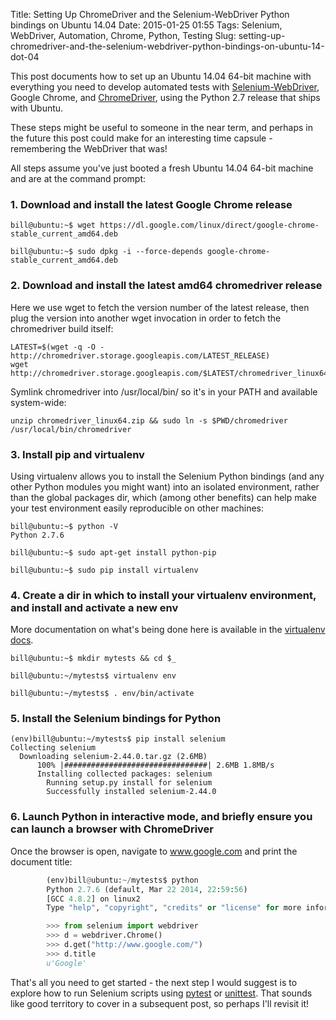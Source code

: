 Title: Setting Up ChromeDriver and the Selenium-WebDriver Python bindings on Ubuntu 14.04
Date: 2015-01-25 01:55
Tags: Selenium, WebDriver, Automation, Chrome, Python, Testing
Slug: setting-up-chromedriver-and-the-selenium-webdriver-python-bindings-on-ubuntu-14-dot-04

This post documents how to set up an Ubuntu 14.04 64-bit machine with everything you need to develop automated tests with <a href="http://docs.seleniumhq.org/docs/03_webdriver.jsp">Selenium-WebDriver</a>, Google Chrome, and <a href="https://sites.google.com/a/chromium.org/chromedriver/">ChromeDriver</a>, using the Python 2.7 release that ships with Ubuntu.

These steps might be useful to someone in the near term, and perhaps in the future this post could make for an interesting time capsule - remembering the WebDriver that was!

All steps assume you've just booted a fresh Ubuntu 14.04 64-bit machine and are at the command prompt:

### 1. Download and install the latest Google Chrome release

```
bill@ubuntu:~$ wget https://dl.google.com/linux/direct/google-chrome-stable_current_amd64.deb

bill@ubuntu:~$ sudo dpkg -i --force-depends google-chrome-stable_current_amd64.deb
```

### 2. Download and install the latest amd64 chromedriver release

Here we use wget to fetch the version number of the latest release, then plug the version into another wget invocation in order to fetch the chromedriver build itself:

```
LATEST=$(wget -q -O - http://chromedriver.storage.googleapis.com/LATEST_RELEASE)
wget http://chromedriver.storage.googleapis.com/$LATEST/chromedriver_linux64.zip
```

Symlink chromedriver into /usr/local/bin/ so it's in your PATH and available system-wide:

```
unzip chromedriver_linux64.zip && sudo ln -s $PWD/chromedriver /usr/local/bin/chromedriver
```

### 3. Install pip and virtualenv

Using virtualenv allows you to install the Selenium Python bindings (and any other Python modules you might want) into an isolated environment, rather than the global packages dir, which (among other benefits) can help make your test environment easily reproducible on other machines:

```
bill@ubuntu:~$ python -V
Python 2.7.6

bill@ubuntu:~$ sudo apt-get install python-pip

bill@ubuntu:~$ sudo pip install virtualenv
```

### 4. Create a dir in which to install your virtualenv environment, and install and activate a new env

More documentation on what's being done here is available in the <a href="https://virtualenv.pypa.io/en/latest/">virtualenv docs</a>.

```
bill@ubuntu:~$ mkdir mytests && cd $_

bill@ubuntu:~/mytests$ virtualenv env

bill@ubuntu:~/mytests$ . env/bin/activate
```

### 5. Install the Selenium bindings for Python

```
(env)bill@ubuntu:~/mytests$ pip install selenium
Collecting selenium
  Downloading selenium-2.44.0.tar.gz (2.6MB)
      100% |################################| 2.6MB 1.8MB/s 
      Installing collected packages: selenium
        Running setup.py install for selenium
        Successfully installed selenium-2.44.0
```

### 6. Launch Python in interactive mode, and briefly ensure you can launch a browser with ChromeDriver

Once the browser is open, navigate to www.google.com and print the document title:

``` python
        (env)bill@ubuntu:~/mytests$ python
        Python 2.7.6 (default, Mar 22 2014, 22:59:56) 
        [GCC 4.8.2] on linux2
        Type "help", "copyright", "credits" or "license" for more information.

        >>> from selenium import webdriver
        >>> d = webdriver.Chrome()
        >>> d.get("http://www.google.com/")
        >>> d.title
        u'Google'
```

That's all you need to get started - the next step I would suggest is to explore how to run
Selenium scripts using <a href="http://pytest.org/latest/">pytest</a> or <a href="https://docs.python.org/2/library/unittest.html">unittest</a>. That sounds like good territory to cover in a subsequent post, so perhaps I'll revisit it!

